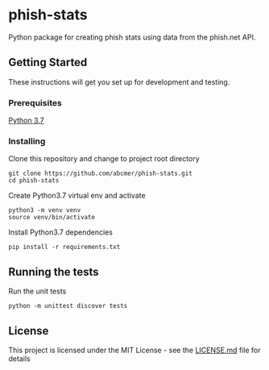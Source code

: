 # phish-stats

Python package for creating phish stats using data from the phish.net API.

## Getting Started

These instructions will get you set up for development and testing.

### Prerequisites

[Python 3.7](https://www.python.org/downloads/release/python-370/)

### Installing

Clone this repository and change to project root directory

```
git clone https://github.com/abcmer/phish-stats.git
cd phish-stats
```

Create Python3.7 virtual env and activate

```
python3 -m venv venv
source venv/bin/activate
```

Install Python3.7 dependencies
```
pip install -r requirements.txt
```

## Running the tests

Run the unit tests
```
python -m unittest discover tests
```

## License

This project is licensed under the MIT License - see the [LICENSE.md](LICENSE.md) file for details
